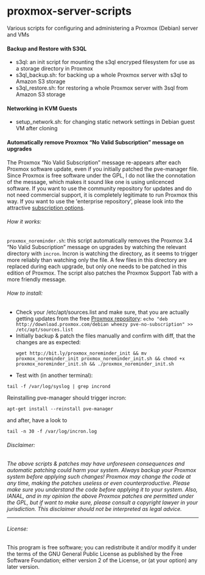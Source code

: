 # proxmox-server-scripts
Various scripts for configuring and administering a Proxmox (Debian) server and VMs

#### Backup and Restore with S3QL

 - s3ql: an init script for mounting the s3ql encryped filesystem for use as a storage directory in Proxmox
 - s3ql_backup.sh: for backing up a whole Proxmox server with s3ql to Amazon S3 storage
 - s3ql_restore.sh:	for restoring a whole Proxmox server with 3sql from Amazon S3 storage

#### Networking in KVM Guests
 - setup_network.sh: for changing static network settings in Debian guest VM after cloning

#### Automatically remove Proxmox “No Valid Subscription” message on upgrades

The Proxmox “No Valid Subscription” message re-appears after each Proxmox software update, even if you initially patched the pve-manager file. Since Proxmox is free software under the GPL, I do not like the connotation of the message, which makes it sound like one is using unlicenced software. If you want to use the community repository for updates and do not need commercial support, it is completely legitimate to run Proxmox this way. If you want to use the 'enterprise repository', please look into the attractive [subscription options](https://www.proxmox.com/en/proxmox-ve/pricing).

###### How it works:

`proxmox_noreminder.sh`: this script automatically removes the Proxmox 3.4 “No Valid Subscription” message on upgrades by watching the relevant directory with ```incron```. Incron is watching the directory, as it seems to trigger more reliably than watching only the file. A few files in this directory are replaced during each upgrade, but only one needs to be patched in this edition of Proxmox. The script also patches the Proxmox Support Tab with a more friendly message.

###### How to install:

- Check your /etc/apt/sources.list and make sure, that you are actually getting updates from the free [Proxmox repository](https://pve.proxmox.com/wiki/Package_repositories):
		```
		echo "deb http://download.proxmox.com/debian wheezy pve-no-subscription" >> /etc/apt/sources.list
		```
- Initially backup & patch the files manually and confirm with diff, that the changes are as expected:
	```
	wget http://bit.ly/proxmox_noreminder_init && mv proxmox_noreminder_init proxmox_noreminder_init.sh && chmod +x proxmox_noreminder_init.sh && ./proxmox_noreminder_init.sh
	```
- Test with (in another terminal):
```
tail -f /var/log/syslog | grep incrond
```
Reinstalling pve-manager should trigger incron:
```
apt-get install --reinstall pve-manager
```
and after, have a look to 
```
tail -n 30 -f /var/log/incron.log
```


###### Disclaimer:
*The above scripts & patches may have unforeseen consequences and automatic patching could harm your system. Always backup your Proxmox system before applying such changes! Proxmox may change the code at any time, making the patches useless or even counterproductive. Please make sure you understand the code before applying it to your system. Also, IANAL, and in my opinion the above Proxmox patches are permitted under the GPL, but if want to make sure, please consult a copyright lawyer in your jurisdiction. This disclaimer should not be interpreted as legal advice.*

---
###### License:
This program is free software; you can redistribute it and/or modify it under the terms of the GNU General Public License as published by the Free Software Foundation; either version 2 of the License, or (at your option) any later version.

